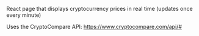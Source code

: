 React page that displays cryptocurrency prices in real time (updates once every minute)

Uses the CryptoCompare API: https://www.cryptocompare.com/api/#
